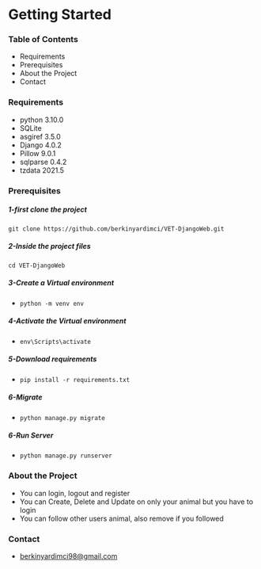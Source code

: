 # Getting Started

### Table of Contents
- Requirements
- Prerequisites
- About the Project
- Contact


### Requirements
- python 3.10.0
- SQLite
- asgiref 3.5.0
- Django 4.0.2  
- Pillow 9.0.1  
- sqlparse 0.4.2
- tzdata 2021.5 

### Prerequisites
##### 1-first clone the project
` git clone https://github.com/berkinyardimci/VET-DjangoWeb.git `

##### 2-Inside the project files
`cd VET-DjangoWeb`

##### 3-Create a Virtual environment
- `python -m venv env`

##### 4-Activate the Virtual environment
- `env\Scripts\activate`

##### 5-Download requirements
- `pip install -r requirements.txt`

##### 6-Migrate
- `python manage.py migrate`

##### 6-Run Server
- `python manage.py runserver`

### About the Project
- You can login, logout and register
- You can Create, Delete and Update on only your animal but you have to login
- You can follow other users animal, also remove if you followed

### Contact
- berkinyardimci98@gmail.com

